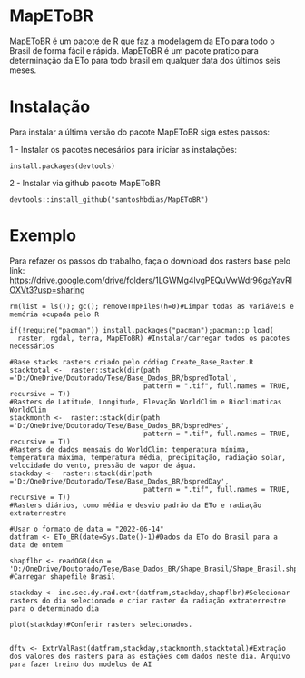# MapEToBR
MapEToBR é um pacote de R que faz a modelagem da ETo para todo o Brasil de forma fácil e rápida. MapEToBR é um pacote pratico para determinação da ETo para todo brasil em qualquer data dos últimos seis meses.

# Instalação
Para instalar a última versão do pacote MapEToBR siga estes passos:

1 - Instalar os pacotes necesários para iniciar as instalações:
```
install.packages(devtools)
```

2 - Instalar via github pacote MapEToBR
```
devtools::install_github("santoshbdias/MapEToBR")
```

# Exemplo

Para refazer os passos do trabalho, faça o download dos rasters base pelo link: https://drive.google.com/drive/folders/1LGWMg4lvgPEQuVwWdr96gaYavRlOXVt3?usp=sharing

```
rm(list = ls()); gc(); removeTmpFiles(h=0)#Limpar todas as variáveis e memória ocupada pelo R

if(!require("pacman")) install.packages("pacman");pacman::p_load(
  raster, rgdal, terra, MapEToBR) #Instalar/carregar todos os pacotes necessários

#Base stacks rasters criado pelo códiog Create_Base_Raster.R
stacktotal <-  raster::stack(dir(path ='D:/OneDrive/Doutorado/Tese/Base_Dados_BR/bspredTotal',
                                 pattern = ".tif", full.names = TRUE, recursive = T))
#Rasters de Latitude, Longitude, Elevação WorldClim e Bioclimaticas WorldClim
stackmonth <-  raster::stack(dir(path ='D:/OneDrive/Doutorado/Tese/Base_Dados_BR/bspredMes',
                                 pattern = ".tif", full.names = TRUE, recursive = T))
#Rasters de dados mensais do WorldClim: temperatura mínima, temperatura máxima, temperatura média, precipitação, radiação solar, velocidade do vento, pressão de vapor de água.
stackday <-  raster::stack(dir(path ='D:/OneDrive/Doutorado/Tese/Base_Dados_BR/bspredDay',
                                 pattern = ".tif", full.names = TRUE, recursive = T))
#Rasters diários, como média e desvio padrão da ETo e radiação extraterrestre

#Usar o formato de data = "2022-06-14"
datfram <- ETo_BR(date=Sys.Date()-1)#Dados da ETo do Brasil para a data de ontem

shapflbr <- readOGR(dsn = 'D:/OneDrive/Doutorado/Tese/Base_Dados_BR/Shape_Brasil/Shape_Brasil.shp') #Carregar shapefile Brasil

stackday <- inc.sec.dy.rad.extr(datfram,stackday,shapflbr)#Selecionar rasters do dia selecionado e criar raster da radiação extraterrestre para o determinado dia

plot(stackday)#Conferir rasters selecionados.


dftv <- ExtrValRast(datfram,stackday,stackmonth,stacktotal)#Extração dos valores dos rasters para as estações com dados neste dia. Arquivo para fazer treino dos modelos de AI
```
